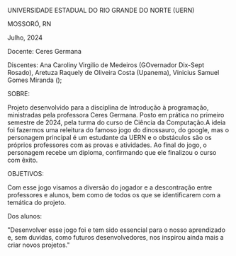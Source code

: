 
UNIVERSIDADE ESTADUAL DO RIO GRANDE DO NORTE (UERN)


MOSSORÓ, RN

Julho, 2024


Docente: 
Ceres Germana

Discentes:
Ana Caroliny Virgilio de Medeiros (GOvernador Dix-Sept Rosado),
Aretuza Raquely de Oliveira Costa (Upanema),
Vinicius Samuel Gomes Miranda ();


SOBRE:

Projeto desenvolvido para a disciplina de Introdução à programação, ministradas pela professora Ceres Germana. 
Posto em prática no primeiro semestre de 2024, pela turma do curso de Ciência da Computação.A ideia foi fazermos 
uma releitura do famoso jogo do dinossauro, do google, mas o personagem principal é um estudante da UERN e o obstáculos
são os próprios professores com as provas e atividades. Ao final do jogo, o personagem recebe um diploma, confirmando que ele 
finalizou o curso com êxito.

OBJETIVOS:

Com esse jogo visamos a diversão do jogador e a descontração entre professores e alunos, bem como de todos os que se 
identificarem com a temática do projeto.


Dos alunos:

"Desenvolver esse jogo foi e tem sido essencial para o nosso aprendizado e, sem duvidas, como futuros desenvolvedores, 
nos inspirou ainda mais a criar novos projetos."
